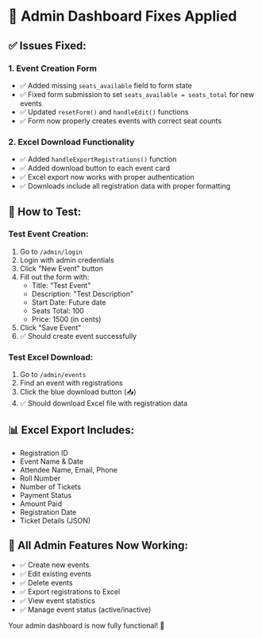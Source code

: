 # 🔧 Admin Dashboard Fixes Applied

## ✅ **Issues Fixed:**

### **1. Event Creation Form**
- ✅ Added missing `seats_available` field to form state
- ✅ Fixed form submission to set `seats_available = seats_total` for new events
- ✅ Updated `resetForm()` and `handleEdit()` functions
- ✅ Form now properly creates events with correct seat counts

### **2. Excel Download Functionality**
- ✅ Added `handleExportRegistrations()` function
- ✅ Added download button to each event card
- ✅ Excel export now works with proper authentication
- ✅ Downloads include all registration data with proper formatting

## 🧪 **How to Test:**

### **Test Event Creation:**
1. Go to `/admin/login`
2. Login with admin credentials
3. Click "New Event" button
4. Fill out the form with:
   - Title: "Test Event"
   - Description: "Test Description"
   - Start Date: Future date
   - Seats Total: 100
   - Price: 1500 (in cents)
5. Click "Save Event"
6. ✅ Should create event successfully

### **Test Excel Download:**
1. Go to `/admin/events`
2. Find an event with registrations
3. Click the blue download button (📥)
4. ✅ Should download Excel file with registration data

## 📊 **Excel Export Includes:**
- Registration ID
- Event Name & Date
- Attendee Name, Email, Phone
- Roll Number
- Number of Tickets
- Payment Status
- Amount Paid
- Registration Date
- Ticket Details (JSON)

## 🎯 **All Admin Features Now Working:**
- ✅ Create new events
- ✅ Edit existing events
- ✅ Delete events
- ✅ Export registrations to Excel
- ✅ View event statistics
- ✅ Manage event status (active/inactive)

Your admin dashboard is now fully functional! 🎉
